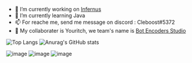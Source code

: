 - 🔭 I’m currently working on <a href="https://discord.gg/naJTnTFSmC">Infernus</a>
- 🌱 I’m currently learning Java
- 📫 For reache me, send me message on discord : Cleboost#5372
- 👯 My collaborater is Youritch, we team's name is <a href="https://discord.gg/243tk7k76v">Bot Encoders Studio</a>


![Top Langs](https://github-readme-stats.vercel.app/api/top-langs/?username=Cleboost&hide_progress=false)
![Anurag's GitHub stats](https://github-readme-stats.vercel.app/api?username=Cleboost&show_icons=true&theme=gradient)


![image](https://user-images.githubusercontent.com/61158869/152136133-da0ecec5-7ede-4916-8853-a56e3420c502.png)  ![image](https://user-images.githubusercontent.com/61158869/152136159-7d636840-c464-4ff3-9824-20d23eeb1013.png)  ![image](https://user-images.githubusercontent.com/61158869/152136264-9d60055a-77b2-4395-89f6-af5e012a5a4c.png)


<!--
**Cleboost/Cleboost** is a ✨ _special_ ✨ repository because its `README.md` (this file) appears on your GitHub profile.

Here are some ideas to get you started:

- 🔭 I’m currently working on ...
- 🌱 I’m currently learning ...
- 👯 I’m looking to collaborate on ...
- 🤔 I’m looking for help with ...
- 💬 Ask me about ...
- 📫 How to reach me: ...
- 😄 Pronouns: ...
- ⚡ Fun fact: ...
-->
